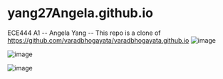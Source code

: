 # yang27Angela.github.io
ECE444 A1 --
Angela Yang --
This repo is a clone of https://github.com/varadbhogayata/varadbhogayata.github.io 
![image](https://github.com/user-attachments/assets/f0d17a39-ba88-4d46-9a52-cba7cdabef63)

![image](https://github.com/user-attachments/assets/6ac373a8-91df-44c0-9a78-34524951b52f)

![image](https://github.com/user-attachments/assets/0a546661-bc3b-4e5f-be93-e2b1a249b915)
